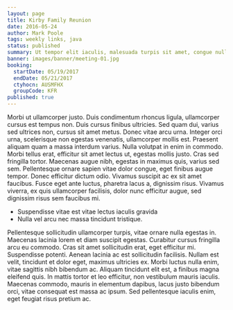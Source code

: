 ```yaml
---
layout: page
title: Kirby Family Reunion
date: 2016-05-24
author: Mark Poole
tags: weekly links, java
status: published
summary: Ut tempor elit iaculis, malesuada turpis sit amet, congue nulla.
banner: images/banner/meeting-01.jpg
booking:
  startDate: 05/19/2017
  endDate: 05/21/2017
  ctyhocn: AUSMFHX
  groupCode: KFR
published: true
---
```

Morbi ut ullamcorper justo. Duis condimentum rhoncus ligula, ullamcorper cursus est tempus non. Duis cursus finibus ultricies. Sed quam dui, varius sed ultrices non, cursus sit amet metus. Donec vitae arcu urna. Integer orci urna, scelerisque non egestas venenatis, ullamcorper mollis est. Praesent aliquam quam a massa interdum varius. Nulla volutpat in enim in commodo. Morbi tellus erat, efficitur sit amet lectus ut, egestas mollis justo. Cras sed fringilla tortor. Maecenas augue nibh, egestas in maximus quis, varius sed sem. Pellentesque ornare sapien vitae dolor congue, eget finibus augue tempor. Donec efficitur dictum odio. Vivamus suscipit ac ex sit amet faucibus. Fusce eget ante luctus, pharetra lacus a, dignissim risus. Vivamus viverra, ex quis ullamcorper facilisis, dolor nunc efficitur augue, sed dignissim risus sem faucibus mi.

* Suspendisse vitae est vitae lectus iaculis gravida
* Nulla vel arcu nec massa tincidunt tristique.

Pellentesque sollicitudin ullamcorper turpis, vitae ornare nulla egestas in. Maecenas lacinia lorem et diam suscipit egestas. Curabitur cursus fringilla arcu eu commodo. Cras sit amet sollicitudin erat, eget efficitur mi. Suspendisse potenti. Aenean lacinia ac est sollicitudin facilisis. Nullam est velit, tincidunt et dolor eget, maximus ultricies ex. Morbi luctus nulla enim, vitae sagittis nibh bibendum ac. Aliquam tincidunt elit est, a finibus magna eleifend quis. In mattis tortor et leo efficitur, non vestibulum mauris iaculis. Maecenas commodo, mauris in elementum dapibus, lacus justo bibendum orci, vitae consequat est massa ac ipsum. Sed pellentesque iaculis enim, eget feugiat risus pretium ac.
